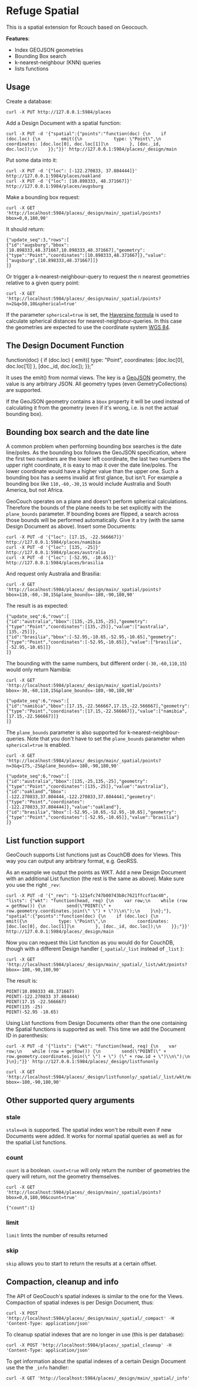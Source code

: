 # Refuge Spatial

This is a spatial extension for Rcouch based on Geocouch.

**Features**:

- Index GEOJSON geometries
- Bounding Box search
- k-nearest-neighbour (KNN) queries
- lists functions

## Usage

Create a database:

    curl -X PUT http://127.0.0.1:5984/places

Add a Design Document with a spatial function:

    curl -X PUT -d '{"spatial":{"points":"function(doc) {\n    if (doc.loc) {\n        emit({\n            type: \"Point\",\n            coordinates: [doc.loc[0], doc.loc[1]]\n        }, [doc._id, doc.loc]);\n    }};"}}' http://127.0.0.1:5984/places/_design/main

Put some data into it:

    curl -X PUT -d '{"loc": [-122.270833, 37.804444]}' http://127.0.0.1:5984/places/oakland
    curl -X PUT -d '{"loc": [10.898333, 48.371667]}' http://127.0.0.1:5984/places/augsburg

Make a bounding box request:

    curl -X GET 'http://localhost:5984/places/_design/main/_spatial/points?bbox=0,0,180,90'

It should return:

    {"update_seq":3,"rows":[
    {"id":"augsburg","bbox":[10.898333,48.371667,10.898333,48.371667],"geometry":{"type":"Point","coordinates":[10.898333,48.371667]},"value":["augsburg",[10.898333,48.371667]]}
    ]}

Or trigger a k-nearest-neighbour-query to request the n nearest geometries 
relative to a given query point:

    curl -X GET 'http://localhost:5984/places/_design/main/_spatial/points?n=2&q=50,10&spherical=true'

If the parameter `spherical=true` is set, the [Haversine formula](http://en.wikipedia.org/wiki/Haversine_formula)
is used to calculate spherical distances for nearest-neighbour-queries. In this case the geometries are
expected to use the coordinate system [WGS 84](http://en.wikipedia.org/wiki/WGS_84).

## The Design Document Function

function(doc) {
    if (doc.loc) {
        emit({
            type: "Point",
            coordinates: [doc.loc[0], doc.loc[1]]
        }, [doc._id, doc.loc]);
    }};"

It uses the emit() from normal views. The key is a
[GeoJSON](http://geojson.org) geometry, the value is any arbitrary JSON. All
geometry types (even GemetryCollections) are supported.

If the GeoJSON geometry contains a `bbox` property it will be used instead
of calculating it from the geometry (even if it's wrong, i.e. is not
the actual bounding box).


## Bounding box search and the date line

A common problem when performing bounding box searches is the date
line/poles. As the bounding box follows the GeoJSON specification,
where the first two numbers are the lower left coordinate, the last
two numbers the upper right coordinate, it is easy to map it over the
date line/poles. The lower coordinate would have a higher value than
the upper one. Such a bounding box has a seems invalid at first
glance, but isn't. For example a bounding box like `110,-60,-30,15`
would include Australia and South America, but not Africa.

GeoCouch operates on a plane and doesn't perform spherical
calculations. Therefore the bounds of the plane needs to be set
explicitly with the `plane_bounds` parameter. If bounding boxes are
flipped, a search across those bounds will be performed
automatically. Give it a try (with the same Design Document as
above). Insert some Documents:

    curl -X PUT -d '{"loc": [17.15, -22.566667]}' http://127.0.0.1:5984/places/namibia
    curl -X PUT -d '{"loc": [135, -25]}' http://127.0.0.1:5984/places/australia
    curl -X PUT -d '{"loc": [-52.95, -10.65]}' http://127.0.0.1:5984/places/brasilia

And request only Australia and Brasilia:

    curl -X GET 'http://localhost:5984/places/_design/main/_spatial/points?bbox=110,-60,-30,15&plane_bounds=-180,-90,180,90'

The result is as expected:

    {"update_seq":6,"rows":[
    {"id":"australia","bbox":[135,-25,135,-25],"geometry":{"type":"Point","coordinates":[135,-25]},"value":["australia",[135,-25]]},
    {"id":"brasilia","bbox":[-52.95,-10.65,-52.95,-10.65],"geometry":{"type":"Point","coordinates":[-52.95,-10.65]},"value":["brasilia",[-52.95,-10.65]]}
    ]}

The bounding with the same numbers, but different order
(`-30,-60,110,15`) would only return Namibia:

    curl -X GET 'http://localhost:5984/places/_design/main/_spatial/points?bbox=-30,-60,110,15&plane_bounds=-180,-90,180,90'

    {"update_seq":6,"rows":[
    {"id":"namibia","bbox":[17.15,-22.566667,17.15,-22.566667],"geometry":{"type":"Point","coordinates":[17.15,-22.566667]},"value":["namibia",[17.15,-22.566667]]}
    ]}

The `plane_bounds` parameter is also supported for k-nearest-neighbour-queries. Note that you don't have
to set the `plane_bounds` parameter when `spherical=true` is enabled.

    curl -X GET 'http://localhost:5984/places/_design/main/_spatial/points?n=3&q=175,-25&plane_bounds=-180,-90,180,90'

    {"update_seq":6,"rows":[
    {"id":"australia","bbox":[135,-25,135,-25],"geometry":{"type":"Point","coordinates":[135,-25]},"value":"australia"},
    {"id":"oakland","bbox":[-122.270833,37.804444,-122.270833,37.804444],"geometry":{"type":"Point","coordinates":[-122.270833,37.804444]},"value":"oakland"},
    {"id":"brasilia","bbox":[-52.95,-10.65,-52.95,-10.65],"geometry":{"type":"Point","coordinates":[-52.95,-10.65]},"value":"brasilia"}
    ]}

## List function support

GeoCouch supports List functions just as CouchDB does for Views. This way
you can output any arbitrary format, e.g. GeoRSS.

As an example we output the points as WKT. Add a new Design Document
with an additional List function (the rest is the same as above). Make
sure you use the right `_rev`:

    curl -X PUT -d '{"_rev": "1-121efc747b00743b8c7621ffccf1ac40", "lists": {"wkt": "function(head, req) {\n    var row;\n    while (row = getRow()) {\n        send(\"POINT(\" + row.geometry.coordinates.join(\" \") + \")\\n\");\n    }\n};"}, "spatial":{"points":"function(doc) {\n    if (doc.loc) {\n        emit({\n            type: \"Point\",\n            coordinates: [doc.loc[0], doc.loc[1]]\n        }, [doc._id, doc.loc]);\n    }};"}}' http://127.0.0.1:5984/places/_design/main

Now you can request this List function as you would do for CouchDB,
though with a different Design handler (`_spatial/_list` instead of
`_list` ):

    curl -X GET 'http://localhost:5984/places/_design/main/_spatial/_list/wkt/points?bbox=-180,-90,180,90'

The result is:

    POINT(10.898333 48.371667)
    POINT(-122.270833 37.804444)
    POINT(17.15 -22.566667)
    POINT(135 -25)
    POINT(-52.95 -10.65)

Using List functions from Design Documents other than the one containing the
Spatial functions is supported as well. This time we add the Document
ID in parenthesis:

    curl -X PUT -d '{"lists": {"wkt": "function(head, req) {\n    var row;\n    while (row = getRow()) {\n        send(\"POINT(\" + row.geometry.coordinates.join(\" \") + \") (\" + row.id + \")\\n\");\n    }\n};"}}' http://127.0.0.1:5984/places/_design/listfunonly

    curl -X GET 'http://localhost:5984/places/_design/listfunonly/_spatial/_list/wkt/main/points?bbox=-180,-90,180,90'


## Other supported query arguments

### stale ###
`stale=ok` is supported. The spatial index won't be rebuilt even if
new Documents were added. It works for normal spatial queries as well
as for the spatial List functions.

### count ###
`count` is a boolean. `count=true` will only return the number of geometries
the query will return, not the geometry themselves.

    curl -X GET 'http://localhost:5984/places/_design/main/_spatial/points?bbox=0,0,180,90&count=true'

    {"count":1}

### limit ###

`limit` limts the number of results returned

### skip ###

`skip` allows you to start to return the results at a certain offset.


## Compaction, cleanup and info

The API of GeoCouch's spatial indexes is similar to the one for the
Views. Compaction of spatial indexes is per Design Document, thus:

    curl -X POST 'http://localhost:5984/places/_design/main/_spatial/_compact' -H 'Content-Type: application/json'

To cleanup spatial indexes that are no longer in use (this is per database):

    curl -X POST 'http://localhost:5984/places/_spatial_cleanup' -H 'Content-Type: application/json'

To get information about the spatial indexes of a certain Design
Document use the the `_info` handler:

    curl -X GET 'http://localhost:5984/places/_design/main/_spatial/_info'
